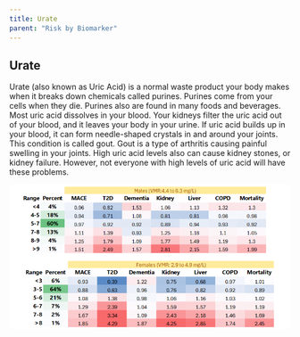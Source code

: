```yaml
---
title: Urate
parent: "Risk by Biomarker"
---
```



## Urate


Urate (also known as Uric Acid) is a normal waste product your body makes when it breaks down chemicals called purines. Purines come from your cells when they die. Purines also are found in many foods and beverages. Most uric acid dissolves in your blood. Your kidneys filter the uric acid out of your blood, and it leaves your body in your urine. If uric acid builds up in your blood, it can form needle-shaped crystals in and around your joints. This condition is called gout. Gout is a type of arthritis causing painful swelling in your joints. High uric acid levels also can cause kidney stones, or kidney failure. However, not everyone with high levels of uric acid will have these problems.


![Uraterr](/assets/images/rr_urate.png)




